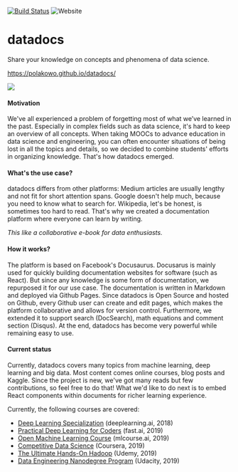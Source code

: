 [![Build Status](https://travis-ci.org/polakowo/datadocs.svg?branch=master)](https://travis-ci.org/polakowo/datadocs)
![Website](https://img.shields.io/website/https/polakowo.github.io/datadocs.svg)

# datadocs
Share your knowledge on concepts and phenomena of data science.

https://polakowo.github.io/datadocs/

<img src="https://github.com/polakowo/datadocs/blob/master/website/static/img/favicon.ico"/>

#### Motivation
We've all experienced a problem of forgetting most of what we’ve learned in the past. Especially in complex fields such as data science, it's hard to keep an overview of all concepts. When taking MOOCs to advance education in data science and engineering, you can often encounter situations of being lost in all the topics and details, so we decided to combine students' efforts in organizing knowledge. That's how datadocs emerged.

#### What's the use case?
datadocs differs from other platforms: Medium articles are usually lengthy and not fit for short attention spans. Google doesn't help much, because you need to know what to search for. Wikipedia, let's be honest, is sometimes too hard to read. That's why we created a documentation platform where everyone can learn by writing. 

*This like a collaborative e-book for data enthusiasts.*

#### How it works?
The platform is based on Facebook's Docusaurus. Docusarus is mainly used for quickly building documentation websites for software (such as React). But since any knowledge is some form of documentation, we repurposed it for our use case. The documentation is written in Markdown and deployed via Github Pages. Since datadocs is Open Source and hosted on Github, every Github user can create and edit pages, which makes the platform collaborative and allows for version control. Furthermore, we extended it to support search (DocSearch), math equations and comment section (Disqus). At the end, datadocs has become very powerful while remaining easy to use.

#### Current status
Currently, datadocs covers many topics from machine learning, deep learning and big data. Most content comes online courses, blog posts and Kaggle. Since the project is new, we've got many reads but few contributions, so feel free to do that! What we'd like to do next is to embed React components within documents for richer learning experience.

Currently, the following courses are covered:
- [Deep Learning Specialization](https://www.deeplearning.ai/deep-learning-specialization/) (deeplearning.ai, 2018)
- [Practical Deep Learning for Coders](https://course.fast.ai) (fast.ai, 2019)
- [Open Machine Learning Course](https://mlcourse.ai) (mlcourse.ai, 2019)
- [Competitive Data Science](https://www.coursera.org/learn/competitive-data-science) (Coursera, 2019)
- [The Ultimate Hands-On Hadoop](https://www.udemy.com/the-ultimate-hands-on-hadoop-tame-your-big-data/) (Udemy, 2019)
- [Data Engineering Nanodegree Program](https://eu.udacity.com/course/data-engineer-nanodegree--nd027) (Udacity, 2019)
